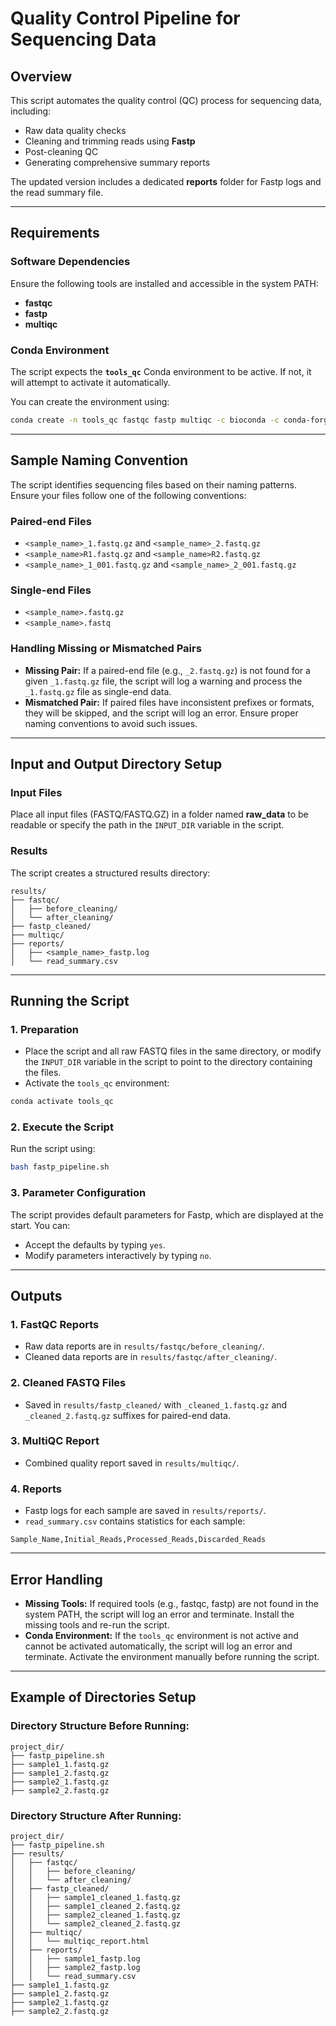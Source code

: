 # Quality Control Pipeline for Sequencing Data

## Overview
This script automates the quality control (QC) process for sequencing data, including:
- Raw data quality checks
- Cleaning and trimming reads using **Fastp**
- Post-cleaning QC
- Generating comprehensive summary reports

The updated version includes a dedicated **reports** folder for Fastp logs and the read summary file.

---

## Requirements

### Software Dependencies
Ensure the following tools are installed and accessible in the system PATH:
- **fastqc**
- **fastp**
- **multiqc**

### Conda Environment
The script expects the **`tools_qc`** Conda environment to be active. If not, it will attempt to activate it automatically.

You can create the environment using:

```bash
conda create -n tools_qc fastqc fastp multiqc -c bioconda -c conda-forge
```

---

## Sample Naming Convention
The script identifies sequencing files based on their naming patterns. Ensure your files follow one of the following conventions:

### Paired-end Files
- `<sample_name>_1.fastq.gz` and `<sample_name>_2.fastq.gz`
- `<sample_name>R1.fastq.gz` and `<sample_name>R2.fastq.gz`
- `<sample_name>_1_001.fastq.gz` and `<sample_name>_2_001.fastq.gz`

### Single-end Files
- `<sample_name>.fastq.gz`
- `<sample_name>.fastq`

### Handling Missing or Mismatched Pairs
- **Missing Pair:** If a paired-end file (e.g., `_2.fastq.gz`) is not found for a given `_1.fastq.gz` file, the script will log a warning and process the `_1.fastq.gz` file as single-end data.
- **Mismatched Pair:** If paired files have inconsistent prefixes or formats, they will be skipped, and the script will log an error. Ensure proper naming conventions to avoid such issues.

---

## Input and Output Directory Setup

### Input Files
Place all input files (FASTQ/FASTQ.GZ) in a folder named **raw_data** to be readable or specify the path in the `INPUT_DIR` variable in the script.

### Results
The script creates a structured results directory:

```plaintext
results/
├── fastqc/
│   ├── before_cleaning/
│   └── after_cleaning/
├── fastp_cleaned/
├── multiqc/
├── reports/
│   ├── <sample_name>_fastp.log
│   └── read_summary.csv
```

---

## Running the Script

### 1. Preparation
- Place the script and all raw FASTQ files in the same directory, or modify the `INPUT_DIR` variable in the script to point to the directory containing the files.
- Activate the `tools_qc` environment:

```bash
conda activate tools_qc
```

### 2. Execute the Script
Run the script using:

```bash
bash fastp_pipeline.sh
```

### 3. Parameter Configuration
The script provides default parameters for Fastp, which are displayed at the start. You can:
- Accept the defaults by typing `yes`.
- Modify parameters interactively by typing `no`.

---

## Outputs

### 1. **FastQC Reports**
- Raw data reports are in `results/fastqc/before_cleaning/`.
- Cleaned data reports are in `results/fastqc/after_cleaning/`.

### 2. **Cleaned FASTQ Files**
- Saved in `results/fastp_cleaned/` with `_cleaned_1.fastq.gz` and `_cleaned_2.fastq.gz` suffixes for paired-end data.

### 3. **MultiQC Report**
- Combined quality report saved in `results/multiqc/`.

### 4. **Reports**
- Fastp logs for each sample are saved in `results/reports/`.
- `read_summary.csv` contains statistics for each sample:

```csv
Sample_Name,Initial_Reads,Processed_Reads,Discarded_Reads
```

---

## Error Handling
- **Missing Tools:** If required tools (e.g., fastqc, fastp) are not found in the system PATH, the script will log an error and terminate. Install the missing tools and re-run the script.
- **Conda Environment:** If the `tools_qc` environment is not active and cannot be activated automatically, the script will log an error and terminate. Activate the environment manually before running the script.

---

## Example of Directories Setup

### Directory Structure Before Running:

```plaintext
project_dir/
├── fastp_pipeline.sh
├── sample1_1.fastq.gz
├── sample1_2.fastq.gz
├── sample2_1.fastq.gz
├── sample2_2.fastq.gz
```

### Directory Structure After Running:

```plaintext
project_dir/
├── fastp_pipeline.sh
├── results/
│   ├── fastqc/
│   │   ├── before_cleaning/
│   │   └── after_cleaning/
│   ├── fastp_cleaned/
│   │   ├── sample1_cleaned_1.fastq.gz
│   │   ├── sample1_cleaned_2.fastq.gz
│   │   ├── sample2_cleaned_1.fastq.gz
│   │   └── sample2_cleaned_2.fastq.gz
│   ├── multiqc/
│   │   └── multiqc_report.html
│   ├── reports/
│   │   ├── sample1_fastp.log
│   │   ├── sample2_fastp.log
│   │   └── read_summary.csv
├── sample1_1.fastq.gz
├── sample1_2.fastq.gz
├── sample2_1.fastq.gz
├── sample2_2.fastq.gz
